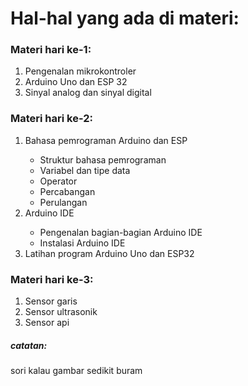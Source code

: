 <h1> Hal-hal yang ada di materi: </h1>
<h3> Materi hari ke-1: </h3>
<ol> 
  <li> Pengenalan mikrokontroler </li>
  <li> Arduino Uno dan ESP 32 </li>
  <li> Sinyal analog dan sinyal digital </li>
</ol>
<h3> Materi hari ke-2: </h3>
<ol>
  <li> Bahasa pemrograman Arduino dan ESP </li>
  <ul>
    <li> Struktur bahasa pemrograman </li>
    <li> Variabel dan tipe data </li>
    <li> Operator </li>
    <li> Percabangan </li>
    <li> Perulangan </li>
  </ul>
  <li> Arduino IDE </li>
  <ul>
    <li> Pengenalan bagian-bagian Arduino IDE </li>
    <li> Instalasi Arduino IDE </li>
  </ul>
  <li> Latihan program Arduino Uno dan ESP32 </li>
</ol>
<h3> Materi hari ke-3: </h3>
<ol>
  <li> Sensor garis </li>
  <li> Sensor ultrasonik </li>
  <li> Sensor api </li>
</ol>
<h5> catatan: </h5>
<p> sori kalau gambar sedikit buram </p>
